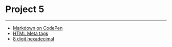# Project 5

---

- [Markdown on CodePen](https://codepen.io/behshad/pen/pozjwmN)
- [HTML Meta tags](https://codepen.io/behshad/pen/EdMqbe)
- [8 digit hexadecimal](https://codepen.io/behshad/pen/gOBrWrO)